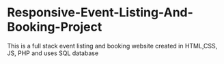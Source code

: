 # Responsive-Event-Listing-And-Booking-Project
 This is a full stack event listing and booking website created in HTML,CSS, JS, PHP and uses SQL database
